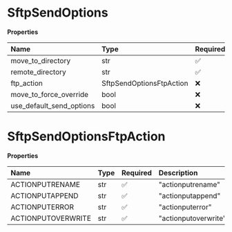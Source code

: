 # SftpSendOptions

**Properties**

| Name                     | Type                     | Required | Description |
| :----------------------- | :----------------------- | :------- | :---------- |
| move_to_directory        | str                      | ✅       |             |
| remote_directory         | str                      | ✅       |             |
| ftp_action               | SftpSendOptionsFtpAction | ❌       |             |
| move_to_force_override   | bool                     | ❌       |             |
| use_default_send_options | bool                     | ❌       |             |

# SftpSendOptionsFtpAction

**Properties**

| Name               | Type | Required | Description          |
| :----------------- | :--- | :------- | :------------------- |
| ACTIONPUTRENAME    | str  | ✅       | "actionputrename"    |
| ACTIONPUTAPPEND    | str  | ✅       | "actionputappend"    |
| ACTIONPUTERROR     | str  | ✅       | "actionputerror"     |
| ACTIONPUTOVERWRITE | str  | ✅       | "actionputoverwrite" |

